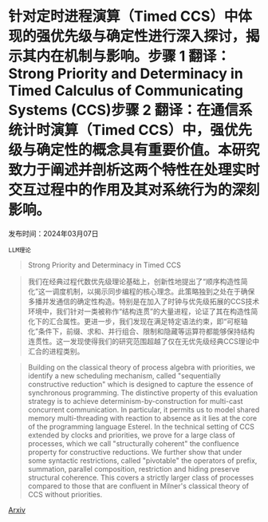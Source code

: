 # 针对定时进程演算（Timed CCS）中体现的强优先级与确定性进行深入探讨，揭示其内在机制与影响。步骤 1 翻译：Strong Priority and Determinacy in Timed Calculus of Communicating Systems (CCS)步骤 2 翻译：在通信系统计时演算（Timed CCS）中，强优先级与确定性的概念具有重要价值。本研究致力于阐述并剖析这两个特性在处理实时交互过程中的作用及其对系统行为的深刻影响。

发布时间：2024年03月07日

`LLM理论`

> Strong Priority and Determinacy in Timed CCS

> 我们在经典过程代数优先级理论基础上，创新性地提出了“顺序构造性简化”这一调度机制，以揭示同步编程的核心理念。此策略独到之处在于确保多播并发通信的确定性构造。特别是在加入了时钟与优先级拓展的CCS技术环境中，我们针对一类被称作“结构连贯”的大量进程，论证了其在构造性简化下的汇合属性。更进一步，我们发现在满足特定语法约束，即“可枢轴化”条件下，前缀、求和、并行组合、限制和隐藏等运算符都能够保持结构连贯性。这一发现使得我们的研究范围超越了仅在无优先级经典CCS理论中汇合的进程类别。

> Building on the classical theory of process algebra with priorities, we identify a new scheduling mechanism, called "sequentially constructive reduction" which is designed to capture the essence of synchronous programming. The distinctive property of this evaluation strategy is to achieve determinism-by-construction for multi-cast concurrent communication. In particular, it permits us to model shared memory multi-threading with reaction to absence as it lies at the core of the programming language Esterel. In the technical setting of CCS extended by clocks and priorities, we prove for a large class of processes, which we call "structurally coherent" the confluence property for constructive reductions. We further show that under some syntactic restrictions, called "pivotable" the operators of prefix, summation, parallel composition, restriction and hiding preserve structural coherence. This covers a strictly larger class of processes compared to those that are confluent in Milner's classical theory of CCS without priorities.

[Arxiv](https://arxiv.org/abs/2403.04618)